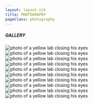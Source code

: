 ```yaml
---
layout: layout.njk
title: PHOTOGRAPHY
pageClass: photography
---
```



##### GALLERY

<div class="container">
    <div class="column">
        <div class="image-01">
            <img class="photo-01" src="../img/Photo_01.jpeg" alt="photo of a yellow lab closing his eyes">
        </div>

<div class="image-02">
    <img class="photo-02" src="../img/Photo_02.jpeg" alt="photo of a yellow lab closing his eyes">
</div>

<div class="image-03">
    <img class="photo-03" src="../img/Photo_03.jpeg" alt="photo of a yellow lab closing his eyes">
</div>

<div class="image-04">
    <img class="photo-04" src="../img/Photo_04.jpeg" alt="photo of a yellow lab closing his eyes">
</div>

<div class="image-05">
    <img class="photo-05" src="../img/Photo_05.jpeg" alt="photo of a yellow lab closing his eyes">
</div>
</div>
    <div class="column">
      <div class="image-06">
        <img class="photo-06" src="../img/Photo_06.jpg" alt="photo of a yellow lab closing his eyes">
      </div>

<div class="image-07">
    <img class="photo-07" src="../img/Photo_07.JPG" alt="photo of a yellow lab closing his eyes">
</div>

<div class="image-08">
    <img class="photo-08" src="../img/Photo_08.jpeg" alt="photo of a yellow lab closing his eyes">
</div>

<div class="image-09">
    <img class="photo-09" src="../img/Photo_09.jpg" alt="photo of a yellow lab closing his eyes">
</div>

<div class="image-10">
    <img class="photo-10" src="../img/Photo_10.jpeg" alt="photo of a yellow lab closing his eyes">
</div>
</div>
</div>

